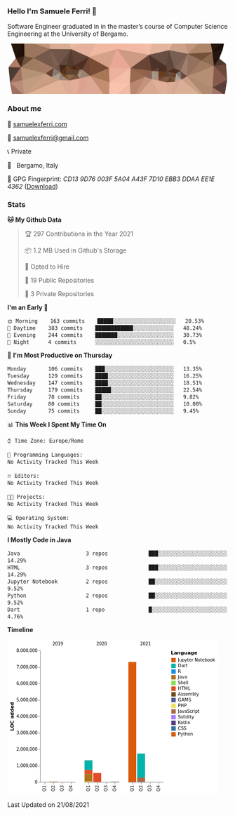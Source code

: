 ### Hello I'm Samuele Ferri! 👋

Software Engineer graduated in in the master’s course of Computer Science Engineering at the University of Bergamo.

<p align='center'><img width=500 align='center' src="https://github.com/samuelexferri/samuelexferri/raw/master/images/eyes.png"></p>

### About me

:compass: [samuelexferri.com](https://www.samuelexferri.com)

:email: [samuelexferri@gmail.com](mailto:samuelexferri@gmail.com)

:telephone_receiver: Private

:round_pushpin:   Bergamo, Italy

:key: GPG Fingerprint: _CD13 9D76 003F 5A04 A43F 7D10 EBB3 DDAA EE1E 4362_ ([Download](https://samuelexferri.com/CD139D76003F5A04A43F7D10EBB3DDAAEE1E4362.asc))

### Stats

<!--START_SECTION:waka-->
**🐱 My Github Data** 

> 🏆 297 Contributions in the Year 2021
 > 
> 📦 1.2 MB Used in Github's Storage 
 > 
> 💼 Opted to Hire
 > 
> 📜 19 Public Repositories 
 > 
> 🔑 3 Private Repositories  
 > 
**I'm an Early 🐤** 

```text
🌞 Morning    163 commits    █████░░░░░░░░░░░░░░░░░░░░   20.53% 
🌆 Daytime    383 commits    ████████████░░░░░░░░░░░░░   48.24% 
🌃 Evening    244 commits    ███████░░░░░░░░░░░░░░░░░░   30.73% 
🌙 Night      4 commits      ░░░░░░░░░░░░░░░░░░░░░░░░░   0.5%

```
📅 **I'm Most Productive on Thursday** 

```text
Monday       106 commits    ███░░░░░░░░░░░░░░░░░░░░░░   13.35% 
Tuesday      129 commits    ████░░░░░░░░░░░░░░░░░░░░░   16.25% 
Wednesday    147 commits    ████░░░░░░░░░░░░░░░░░░░░░   18.51% 
Thursday     179 commits    █████░░░░░░░░░░░░░░░░░░░░   22.54% 
Friday       78 commits     ██░░░░░░░░░░░░░░░░░░░░░░░   9.82% 
Saturday     80 commits     ██░░░░░░░░░░░░░░░░░░░░░░░   10.08% 
Sunday       75 commits     ██░░░░░░░░░░░░░░░░░░░░░░░   9.45%

```


📊 **This Week I Spent My Time On** 

```text
⌚︎ Time Zone: Europe/Rome

💬 Programming Languages: 
No Activity Tracked This Week

🔥 Editors: 
No Activity Tracked This Week

🐱‍💻 Projects: 
No Activity Tracked This Week

💻 Operating System: 
No Activity Tracked This Week

```

**I Mostly Code in Java** 

```text
Java                     3 repos             ███░░░░░░░░░░░░░░░░░░░░░░   14.29% 
HTML                     3 repos             ███░░░░░░░░░░░░░░░░░░░░░░   14.29% 
Jupyter Notebook         2 repos             ██░░░░░░░░░░░░░░░░░░░░░░░   9.52% 
Python                   2 repos             ██░░░░░░░░░░░░░░░░░░░░░░░   9.52% 
Dart                     1 repo              █░░░░░░░░░░░░░░░░░░░░░░░░   4.76%

```


**Timeline**

![Chart not found](https://raw.githubusercontent.com/samuelexferri/samuelexferri/master/charts/bar_graph.png) 


 Last Updated on 21/08/2021
<!--END_SECTION:waka-->
